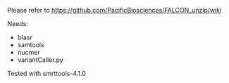 Please refer to https://github.com/PacificBiosciences/FALCON_unzip/wiki

Needs:

* blasr
* samtools
* nucmer
* variantCaller.py

Tested with smrttools-4.1.0
